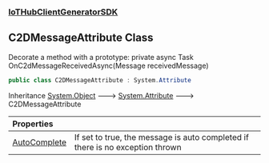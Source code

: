 ### [IoTHubClientGeneratorSDK](IoTHubClientGeneratorSDK.md 'IoTHubClientGeneratorSDK')

## C2DMessageAttribute Class

Decorate a method with a prototype: private async Task OnC2dMessageReceivedAsync(Message receivedMessage)

```csharp
public class C2DMessageAttribute : System.Attribute
```

Inheritance [System.Object](https://docs.microsoft.com/en-us/dotnet/api/System.Object 'System.Object') &#129106; [System.Attribute](https://docs.microsoft.com/en-us/dotnet/api/System.Attribute 'System.Attribute') &#129106; C2DMessageAttribute

| Properties | |
| :--- | :--- |
| [AutoComplete](IoTHubClientGeneratorSDK.C2DMessageAttribute.AutoComplete.md 'IoTHubClientGeneratorSDK.C2DMessageAttribute.AutoComplete') | If set to true, the message is auto completed if there is no exception thrown |
